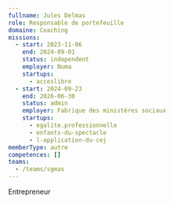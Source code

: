 ```yaml
---
fullname: Jules Delmas
role: Responsable de portefeuille
domaine: Coaching
missions:
  - start: 2023-11-06
    end: 2024-09-01
    status: independent
    employer: Numa
    startups:
      - acceslibre
  - start: 2024-09-23
    end: 2026-06-30
    status: admin
    employer: Fabrique des ministères sociaux
    startups:
      - egalite.professionnelle
      - enfants-du-spectacle
      - l-application-du-cej
memberType: autre
competences: []
teams:
  - /teams/sgmas
---
```

Entrepreneur